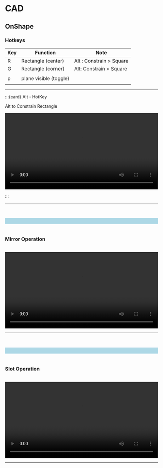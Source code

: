 # CAD

## OnShape

### Hotkeys

| **Key** | **Function** | **Note** |
|---|---|---|
| R | Rectangle (center) | Alt : Constrain > Square  |
| G | Rectangle (corner) | Alt: Constrain > Square |
|   |                    |                         |
| p | plane visible (toggle) |  |
||||

---

:::{card} Alt - HotKey

Alt to Constrain Rectangle

<style>
  video {
    width: 100%;
  }
</style>
 
<video controls>
<source src='https://www.dropbox.com/s/t9o8853joxersga/HotKey_Alt_Square_Constrain.mov?raw=1'>
</video>

:::

---

<br>
<br>
<div style="background-color: lightblue; padding: 10px;">
</div>
<br>

### Mirror Operation

<br>

<style>
  video {
    width: 100%;
  }
</style>
 
<video controls>
<source src='https://www.dropbox.com/s/7n4xuwcauagpnrf/Mirror_Two_Holes.mov?raw=1'>
</video>

---

<br>
<br>
<div style="background-color: lightblue; padding: 10px;">
</div>
<br>

### Slot Operation

<br>

<style>
  video {
    width: 100%;
  }
</style>
 
<video controls>
<source src='https://www.dropbox.com/s/wczvpwo0q4qt8hv/Slot_Centerline.mov?raw=1'>
</video>

---
